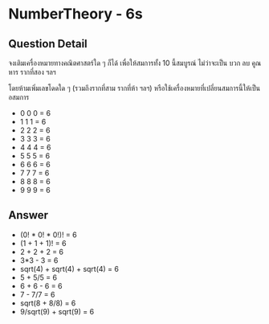# NumberTheory - 6s
## Question Detail
จงเติมเครื่องหมายทางคณิตศาสตร์ใด ๆ ก็ได้ เพื่อให้สมการทั้ง 10 นี้สมบูรณ์ ไม่ว่าจะเป็น บวก ลบ คูณ หาร รากที่สอง ฯลฯ

โดยห้ามเพิ่มเลขโดดใด ๆ (รวมถึงรากที่สาม รากที่ห้า ฯลฯ) หรือใช้เครื่องหมายที่เปลี่ยนสมการนี้ให้เป็นอสมการ

- 0 0 0 = 6
- 1 1 1 = 6
- 2 2 2 = 6
- 3 3 3 = 6
- 4 4 4 = 6
- 5 5 5 = 6
- 6 6 6 = 6
- 7 7 7 = 6
- 8 8 8 = 6
- 9 9 9 = 6

## Answer
- (0! * 0! * 0!)! = 6
- (1 + 1 + 1)! = 6
- 2 + 2 + 2 = 6
- 3*3 - 3 = 6
- sqrt(4) + sqrt(4) + sqrt(4) = 6
- 5 + 5/5 = 6
- 6 + 6 - 6 = 6
- 7 - 7/7 = 6
- sqrt(8 + 8/8) = 6
- 9/sqrt(9) + sqrt(9) = 6
